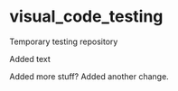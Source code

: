 # visual_code_testing
Temporary testing repository

Added text

Added more stuff?
Added another change.
